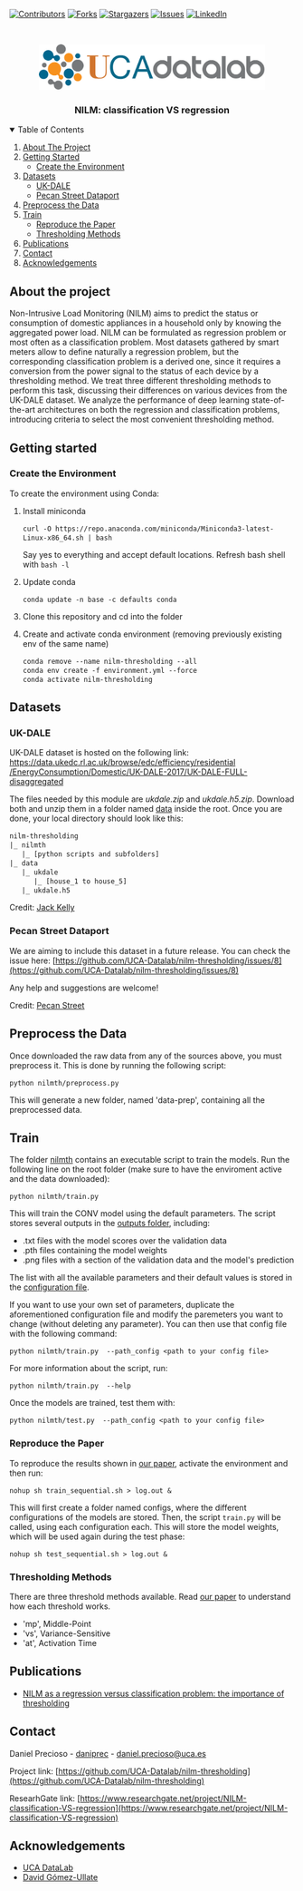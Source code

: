 <!-- README template: https://github.com/othneildrew/Best-README-Template -->

<!-- PROJECT SHIELDS -->
<!--
*** I'm using markdown "reference style" links for readability.
*** Reference links are enclosed in brackets [ ] instead of parentheses ( ).
*** See the bottom of this document for the declaration of the reference variables
*** for contributors-url, forks-url, etc. This is an optional, concise syntax you may use.
*** https://www.markdownguide.org/basic-syntax/#reference-style-links
-->
[![Contributors][contributors-shield]][contributors-url]
[![Forks][forks-shield]][forks-url]
[![Stargazers][stars-shield]][stars-url]
[![Issues][issues-shield]][issues-url]
[![LinkedIn][linkedin-shield]][linkedin-url]

<!-- PROJECT LOGO -->
<br />
<p align="center">
  <a href="https://github.com/UCA-Datalab/nilm-thresholding">
    <img src="images/logo.png" alt="Logo" width="400" height="80">
  </a>

  <h3 align="center">NILM: classification VS regression</h3>
</p>


<!-- TABLE OF CONTENTS -->
<details open="open">
  <summary>Table of Contents</summary>
  <ol>
    <li>
      <a href="#about-the-project">About The Project</a>
    </li>
    <li>
      <a href="#getting-started">Getting Started</a>
      <ul>
        <li><a href="#create-the-environment">Create the Environment</a></li>
      </ul>
    </li>
    <li>
      <a href="#datasets">Datasets</a>
      <ul>
        <li><a href="#uk-dale">UK-DALE</a></li>
      </ul>
      <ul>
        <li><a href="#pecan-street-dataport">Pecan Street Dataport</a></li>
      </ul>
   <li><a href="#preprocess-the-data">Preprocess the Data</a></li>
    </li>
    <li>
      <a href="#train">Train</a>
      <ul>
         <li><a href="#reproduce-the-paper">Reproduce the Paper</a></li>
         <li><a href="#thresholding-methods">Thresholding Methods</a></li>
      </ul>
    </li>
    <li><a href="#publications">Publications</a></li>
    <li><a href="#contact">Contact</a></li>
    <li><a href="#acknowledgements">Acknowledgements</a></li>
  </ol>
</details>

## About the project

Non-Intrusive Load Monitoring (NILM)  aims to predict the status
or consumption of  domestic appliances in a household only by knowing
the aggregated power load. NILM can be formulated as regression problem
or most often as a classification problem. Most datasets gathered
by smart meters allow to  define naturally a regression problem,
but the corresponding classification problem  is a derived one,
since it requires a conversion from the power signal to the status of each
device by a thresholding method. We treat three different thresholding
methods to perform this task, discussing their differences on various
devices from the UK-DALE dataset. We analyze the performance of
deep learning state-of-the-art architectures on both the regression and
classification problems, introducing criteria to select the most convenient
thresholding method.

## Getting started
### Create the Environment

To create the environment using Conda:

  1. Install miniconda
     
     ```
     curl -O https://repo.anaconda.com/miniconda/Miniconda3-latest-Linux-x86_64.sh | bash
     ```

     Say yes to everything and accept default locations. Refresh bash shell with `bash -l`

  2. Update conda
     
      ```
      conda update -n base -c defaults conda
      ```

  3. Clone this repository and cd into the folder

  4. Create and activate conda environment (removing previously existing env of the same name)
     
       ```
       conda remove --name nilm-thresholding --all
       conda env create -f environment.yml --force
       conda activate nilm-thresholding
       ```
 
## Datasets

### UK-DALE

UK-DALE dataset is hosted on the following link:
[https://data.ukedc.rl.ac.uk/browse/edc/efficiency/residential
/EnergyConsumption/Domestic/UK-DALE-2017/UK-DALE-FULL-disaggregated](https://data.ukedc.rl.ac.uk/browse/edc/efficiency/residential/EnergyConsumption/Domestic/UK-DALE-2017/UK-DALE-FULL-disaggregated)

The files needed by this module are *ukdale.zip* and *ukdale.h5.zip*.
Download both and unzip them in a folder named [data](/data) inside the root.
Once you are done, your local directory should look like this:

```
nilm-thresholding
|_ nilmth
   |_ [python scripts and subfolders]
|_ data
   |_ ukdale
      |_ [house_1 to house_5]
   |_ ukdale.h5
```

Credit: [Jack Kelly](https://jack-kelly.com/data/)

### Pecan Street Dataport

We are aiming to include this dataset in a future release. You can check the issue here: [https://github.com/UCA-Datalab/nilm-thresholding/issues/8](https://github.com/UCA-Datalab/nilm-thresholding/issues/8)

Any help and suggestions are welcome!

Credit: [Pecan Street](https://dataport.pecanstreet.org/)

## Preprocess the Data

Once downloaded the raw data from any of the sources above,
you must preprocess it.
This is done by running the following script:

```
python nilmth/preprocess.py
```

This will generate a new folder, named 'data-prep',
containing all the preprocessed data.

## Train

The folder [nilmth](/nilmth) contains an executable script to train the
 models. Run the following line on the root folder
(make sure to have the enviroment active and the data downloaded):

```
python nilmth/train.py
```

This will train the CONV model using the default parameters.
The script stores several outputs in the [outputs folder](/outputs),
including:
- .txt files with the model scores over the validation data
- .pth files containing the model weights
- .png files with a section of the validation data and the model's prediction

The list with all the available parameters and their default values is stored in the
 [configuration file](nilmth/config.toml).

If you want to use your own set of parameters, duplicate the aforementioned
 configuration file and modify the paremeters you want to change (without deleting any
  parameter). You can then use that config file with the following command:
 
 ```
python nilmth/train.py  --path_config <path to your config file>
```

For more information about the script, run:

 ```
python nilmth/train.py  --help
```

Once the models are trained, test them with:

 ```
python nilmth/test.py  --path_config <path to your config file>
```

### Reproduce the Paper

To reproduce the results shown in [our paper](#publications), activate the
 environment and then run:

```
nohup sh train_sequential.sh > log.out & 
```

This will first create a folder named configs, where the different configurations of the
models are stored. Then, the script `train.py` will be called, using each
 configuration each. This will store the model weights, which will be used
 again during the test phase:
 
 ```
nohup sh test_sequential.sh > log.out & 
```

### Thresholding Methods

There are three threshold methods available. Read [our paper](#publications)
to understand how each threshold works.

- 'mp', Middle-Point
- 'vs', Variance-Sensitive
- 'at', Activation Time

## Publications

* [NILM as a regression versus classification problem:
the importance of thresholding](https://www.researchgate.net/project/Non-Intrusive-Load-Monitoring-6)

## Contact

Daniel Precioso - [daniprec](https://github.com/daniprec) -  daniel.precioso@uca.es

Project link: [https://github.com/UCA-Datalab/nilm-thresholding](https://github.com/UCA-Datalab/nilm-thresholding)

ResearhGate link: [https://www.researchgate.net/project/NILM-classification-VS-regression](https://www.researchgate.net/project/NILM-classification-VS-regression)

## Acknowledgements

* [UCA DataLab](http://datalab.uca.es/)
* [David Gómez-Ullate](https://www.linkedin.com/in/david-g%C3%B3mez-ullate-oteiza-87a820b/?originalSubdomain=en)


<!-- MARKDOWN LINKS & IMAGES -->
<!-- https://www.markdownguide.org/basic-syntax/#reference-style-links -->
[contributors-shield]: https://img.shields.io/github/contributors/UCA-Datalab/nilm-thresholding.svg?style=for-the-badge
[contributors-url]: https://github.com/UCA-Datalab/nilm-thresholding/graphs/contributors
[forks-shield]: https://img.shields.io/github/forks/UCA-Datalab/nilm-thresholding.svg?style=for-the-badge
[forks-url]: https://github.com/UCA-Datalab/nilm-thresholding/network/members
[stars-shield]: https://img.shields.io/github/stars/UCA-Datalab/nilm-thresholding.svg?style=for-the-badge
[stars-url]: https://github.com/UCA-Datalab/nilm-thresholding/stargazers
[issues-shield]: https://img.shields.io/github/issues/UCA-Datalab/nilm-thresholding.svg?style=for-the-badge
[issues-url]: https://github.com/UCA-Datalab/nilm-thresholding/issues
[linkedin-shield]: https://img.shields.io/badge/-LinkedIn-black.svg?style=for-the-badge&logo=linkedin&colorB=555
[linkedin-url]: https://www.linkedin.com/in/daniel-precioso-garcelan/